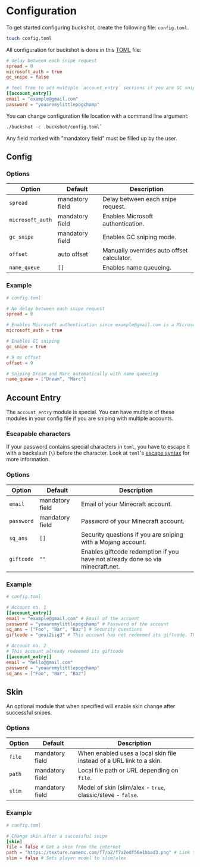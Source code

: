 # Configuration

To get started configuring buckshot, create the following file: `config.toml`.

```sh
touch config.toml
```

All configuration for buckshot is done in this [TOML](https://github.com/toml-lang/toml) file:

```toml
# delay between each snipe request
spread = 0
microsoft_auth = true
gc_snipe = false

# feel free to add multiple `account_entry` sections if you are GC sniping and want to provide multiple accounts to snipe with
[[account_entry]]
email = "example@gmail.com"
password = "youaremylittlepogchamp"
```

You can change configuration file location with a command line argument:

```sh
./buckshot -c .buckshot/config.toml`
```

Any field marked with "mandatory field" must be filled up by the user.

## Config

### Options

| Option           | Default         | Description                                |
| ---------------- | --------------- | ------------------------------------------ |
| `spread`         | mandatory field | Delay between each snipe request.          |
| `microsoft_auth` | mandatory field | Enables Microsoft authentication.          |
| `gc_snipe`       | mandatory field | Enables GC sniping mode.                   |
| `offset`         | auto offset     | Manually overrides auto offset calculator. |
| `name_queue `    | `[]`            | Enables name queueing.                     |

### Example

```toml
# config.toml

# No delay between each snipe request
spread = 0

# Enables Microsoft authentication since example@gmail.com is a Microsoft account
microsoft_auth = true

# Enables GC sniping
gc_snipe = true

# 9 ms offset
offset = 9

# Sniping Dream and Marc automatically with name queueing
name_queue = ["Dream", "Marc"]
```

## Account Entry

The `account_entry` module is special. You can have multiple of these modules in your config file if you are sniping with multiple accounts.

### Escapable characters

If your password contains special characters in `toml`, you have to escape it with a backslash (`\`) before the character. Look at `toml`'s [escape syntax](https://github.com/toml-lang/toml#user-content-string) for more information.

### Options

| Option     | Default         | Description                                                                    |
| ---------- | --------------- | ------------------------------------------------------------------------------ |
| `email `   | mandatory field | Email of your Minecraft account.                                               |
| `password` | mandatory field | Password of your Minecraft account.                                            |
| `sq_ans`   | `[]`            | Security questions if you are sniping with a Mojang account.                   |
| `giftcode` | `""`            | Enables giftcode redemption if you have not already done so via minecraft.net. |

### Example

```toml
# config.toml

# Account no. 1
[[account_entry]]
email = "example@gmail.com" # Email of the account
password = "youaremylittlepogchamp" # Password of the account
sq_ans = ["Foo", "Bar", "Baz"] # Security questions
giftcode = "geui2iig3" # This account has not redeemed its giftcode. This sniper will redeem the giftcode (geui2iig3) onto this account

# Account no. 2
# This account already redeemed its giftcode
[[account_entry]]
email = "hello@gmail.com"
password = "youaremylittlepogchamp"
sq_ans = ["Foo", "Bar", "Baz"]
```

## Skin

An optional module that when specified will enable skin change after successful snipes.

### Options

| Option | Default         | Description                                                          |
| ------ | --------------- | -------------------------------------------------------------------- |
| `file` | mandatory field | When enabled uses a local skin file instead of a URL link to a skin. |
| `path` | mandatory field | Local file path or URL depending on `file`.                          |
| `slim` | mandatory field | Model of skin (slim/alex - `true`, classic/steve - `false`.          |

### Example

```toml
# config.toml

# Change skin after a successful snipe
[skin]
file = false # Get a skin from the internet
path = "https://texture.namemc.com/f7/a2/f7a2edf56e1bbad3.png" # Link to skin
slim = false # Sets player model to slim/alex
```
